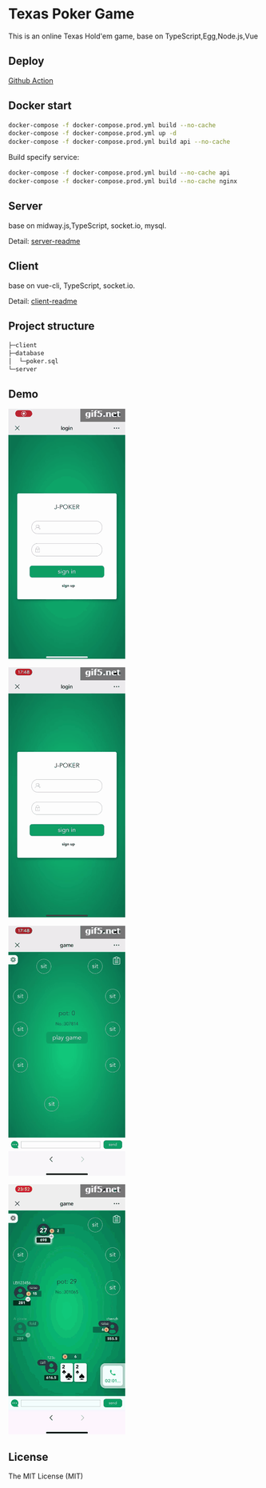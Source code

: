 # Texas Poker Game

This is an online Texas Hold'em game, base on TypeScript,Egg,Node.js,Vue

## Deploy

[Github Action](https://github.com/yujunhui/TexasPokerGame/actions/workflows/build-and-push.yml)

## Docker start

```bash
docker-compose -f docker-compose.prod.yml build --no-cache
docker-compose -f docker-compose.prod.yml up -d
docker-compose -f docker-compose.prod.yml build api --no-cache
```

Build specify service:

```bash
docker-compose -f docker-compose.prod.yml build --no-cache api
docker-compose -f docker-compose.prod.yml build --no-cache nginx
```

## Server

base on midway.js,TypeScript, socket.io, mysql.

Detail: [server-readme](./server/README.md)

## Client

base on vue-cli, TypeScript, socket.io.

Detail: [client-readme](./client/README.md)

## Project structure

``` plain
├─client
├─database
│  └─poker.sql
└─server
```

## Demo

![demo1](./images/demo1.gif)

![demo2](./images/demo2.gif)

![demo3](./images/demo3.gif)

![demo4](./images/demo4.gif)

## License

The MIT License (MIT)
